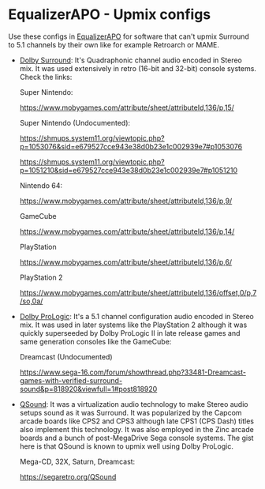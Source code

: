 # EqualizerAPO - Upmix configs

Use these configs in [EqualizerAPO](https://sourceforge.net/projects/equalizerapo/) for software that can't upmix Surround to 5.1 channels by their own like for example Retroarch or MAME.

- [Dolby Surround](https://en.wikipedia.org/wiki/Dolby_Pro_Logic#Dolby_Surround): It's Quadraphonic channel audio encoded in Stereo mix. It was used extensively in retro (16-bit and 32-bit) console systems. Check the links:

	Super Nintendo:

	https://www.mobygames.com/attribute/sheet/attributeId,136/p,15/

	Super Nintendo (Undocumented):

	https://shmups.system11.org/viewtopic.php?p=1053076&sid=e679527cce943e38d0b23e1c002939e7#p1053076

	https://shmups.system11.org/viewtopic.php?p=1051210&sid=e679527cce943e38d0b23e1c002939e7#p1051210

	Nintendo 64:

	https://www.mobygames.com/attribute/sheet/attributeId,136/p,9/

	GameCube

	https://www.mobygames.com/attribute/sheet/attributeId,136/p,14/

	PlayStation

	https://www.mobygames.com/attribute/sheet/attributeId,136/p,6/

	PlayStation 2

	https://www.mobygames.com/attribute/sheet/attributeId,136/offset,0/p,7/so,0a/

- [Dolby ProLogic](https://en.wikipedia.org/wiki/Dolby_Pro_Logic#Dolby_Pro_Logic): It's a 5.1 channel configuration audio encoded in Stereo mix. It was used in later systems like the PlayStation 2 although it was quickly superseeded by Dolby ProLogic II in late release games and same generation consoles like the GameCube:

	Dreamcast (Undocumented)

	https://www.sega-16.com/forum/showthread.php?33481-Dreamcast-games-with-verified-surround-sound&p=818920&viewfull=1#post818920

- [QSound](https://en.wikipedia.org/wiki/QSound): It was a virtualization audio technology to make Stereo audio setups sound as it was Surround. It was popularized by the Capcom arcade boards like CPS2 and CPS3 although late CPS1 (CPS Dash) titles also implement this technology. It was also employed in the Zinc arcade boards and a bunch of post-MegaDrive Sega console systems. The gist here is that QSound is known to upmix well using Dolby ProLogic.

	Mega-CD, 32X, Saturn, Dreamcast:

	https://segaretro.org/QSound

